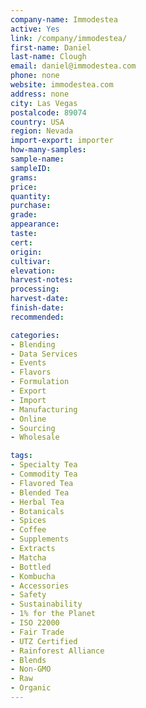 ```yaml
---
company-name: Immodestea
active: Yes
link: /company/immodestea/
first-name: Daniel
last-name: Clough
email: daniel@immodestea.com
phone: none
website: immodestea.com
address: none
city: Las Vegas
postalcode: 89074
country: USA
region: Nevada
import-export: importer
how-many-samples:
sample-name:
sampleID:
grams:
price:
quantity:
purchase:
grade:
appearance:
taste:
cert:
origin:
cultivar:
elevation:
harvest-notes:
processing:
harvest-date:
finish-date:
recommended:

categories:
- Blending
- Data Services
- Events
- Flavors
- Formulation
- Export
- Import
- Manufacturing
- Online
- Sourcing
- Wholesale

tags:
- Specialty Tea
- Commodity Tea
- Flavored Tea
- Blended Tea
- Herbal Tea
- Botanicals
- Spices
- Coffee
- Supplements
- Extracts
- Matcha
- Bottled 
- Kombucha        
- Accessories
- Safety
- Sustainability
- 1% for the Planet
- ISO 22000
- Fair Trade
- UTZ Certified
- Rainforest Alliance
- Blends
- Non-GMO
- Raw
- Organic
---
```

